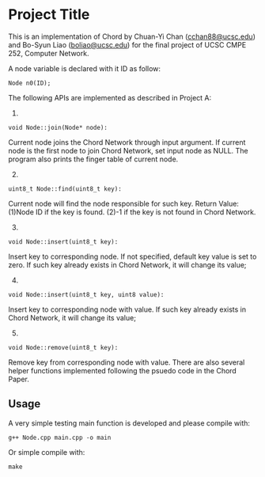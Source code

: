 # Project Title

This is an implementation of Chord by Chuan-Yi Chan (cchan88@ucsc.edu)
and Bo-Syun Liao (boliao@ucsc.edu) for the final project of UCSC 
CMPE 252, Computer Network.



A node variable is declared with it ID as follow:

    Node n0(ID);

The following APIs are implemented as described in Project A:

1.
```
void Node::join(Node* node):
```     
Current node joins the Chord Network through input argument.
If current node is the first node to join Chord Network, set input node as NULL.
The program also prints the finger table of current node.
        
2.
```
uint8_t Node::find(uint8_t key):
```     
   Current node will find the node responsible for such key.
   Return Value:
       (1)Node ID if the key is found.
       (2)-1 if the key is not found in Chord Network.
    
3.
```
void Node::insert(uint8_t key):
```
   Insert key to corresponding node. If not specified, default key value is set to zero.
   If such key already exists in Chord Network, it will change its value;

4. 
```
void Node::insert(uint8_t key, uint8 value):
```
   Insert key to corresponding node with value.
   If such key already exists in Chord Network, it will change its value;

5. 
```
void Node::remove(uint8_t key):
```
   Remove key from corresponding node with value.
   There are also several helper functions implemented following the psuedo code in the Chord Paper.

## Usage

A very simple testing main function is developed and please compile with:

    g++ Node.cpp main.cpp -o main
    
Or simple compile with:
   
    make




